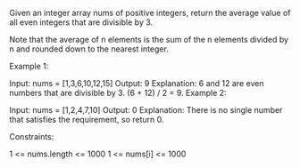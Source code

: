 Given an integer array nums of positive integers, return the average value of all even integers that are divisible by 3.

Note that the average of n elements is the sum of the n elements divided by n and rounded down to the nearest integer.

 

Example 1:

Input: nums = [1,3,6,10,12,15]
Output: 9
Explanation: 6 and 12 are even numbers that are divisible by 3. (6 + 12) / 2 = 9.
Example 2:

Input: nums = [1,2,4,7,10]
Output: 0
Explanation: There is no single number that satisfies the requirement, so return 0.
 

Constraints:

1 <= nums.length <= 1000
1 <= nums[i] <= 1000
